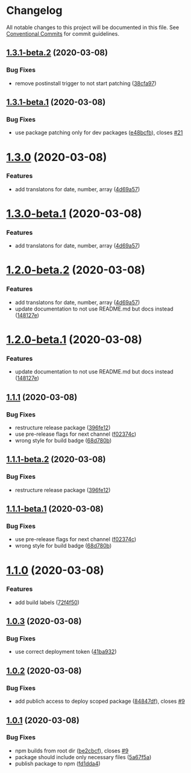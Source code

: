 # Changelog

All notable changes to this project will be documented in this file. See
[Conventional Commits](https://conventionalcommits.org) for commit guidelines.

## [1.3.1-beta.2](https://github.com/steven-r/yup-i18n-de/compare/v1.3.1-beta.1...v1.3.1-beta.2) (2020-03-08)


### Bug Fixes

* remove postinstall trigger to not start patching ([38cfa97](https://github.com/steven-r/yup-i18n-de/commit/38cfa97affa71e44d872ee06f953ca245b437f9f))

## [1.3.1-beta.1](https://github.com/steven-r/yup-i18n-de/compare/v1.3.0...v1.3.1-beta.1) (2020-03-08)


### Bug Fixes

* use package patching only for dev packages ([e48bcfb](https://github.com/steven-r/yup-i18n-de/commit/e48bcfbbc2d800b7445de2007fbc5b24a64f5b5c)), closes [#21](https://github.com/steven-r/yup-i18n-de/issues/21)

# [1.3.0](https://github.com/steven-r/yup-i18n-de/compare/v1.2.0...v1.3.0) (2020-03-08)


### Features

* add translatons for date, number, array ([4d69a57](https://github.com/steven-r/yup-i18n-de/commit/4d69a574c5f3d303a2f315c7ba4553993ca4e490))

# [1.3.0-beta.1](https://github.com/steven-r/yup-i18n-de/compare/v1.2.0...v1.3.0-beta.1) (2020-03-08)


### Features

* add translatons for date, number, array ([4d69a57](https://github.com/steven-r/yup-i18n-de/commit/4d69a574c5f3d303a2f315c7ba4553993ca4e490))

# [1.2.0-beta.2](https://github.com/steven-r/yup-i18n-de/compare/v1.2.0-beta.1...v1.2.0-beta.2) (2020-03-08)

### Features

* add translatons for date, number, array ([4d69a57](https://github.com/steven-r/yup-i18n-de/commit/4d69a574c5f3d303a2f315c7ba4553993ca4e490))
* update documentation to not use README.md but docs instead ([148127e](https://github.com/steven-r/yup-i18n-de/commit/148127e8f52631d5ac561b8a90525bd2ab3cd069))

# [1.2.0-beta.1](https://github.com/steven-r/yup-i18n-de/compare/v1.1.1-beta.2...v1.2.0-beta.1) (2020-03-08)


### Features

* update documentation to not use README.md but docs instead ([148127e](https://github.com/steven-r/yup-i18n-de/commit/148127e8f52631d5ac561b8a90525bd2ab3cd069))

## [1.1.1](https://github.com/steven-r/yup-i18n-de/compare/v1.1.0...v1.1.1) (2020-03-08)


### Bug Fixes

* restructure release package ([396fe12](https://github.com/steven-r/yup-i18n-de/commit/396fe12cb7ccc088c19e9d49d443732cfbc1e9ff))
* use pre-release flags for next channel ([f02374c](https://github.com/steven-r/yup-i18n-de/commit/f02374ca1c3a36b68f47de805bb26e5c2732f3a7))
* wrong style for build badge ([68d780b](https://github.com/steven-r/yup-i18n-de/commit/68d780bc9cd704f664bf0a6c41ef56a9bfd6c990))

## [1.1.1-beta.2](https://github.com/steven-r/yup-i18n-de/compare/v1.1.1-beta.1...v1.1.1-beta.2) (2020-03-08)


### Bug Fixes

* restructure release package ([396fe12](https://github.com/steven-r/yup-i18n-de/commit/396fe12cb7ccc088c19e9d49d443732cfbc1e9ff))

## [1.1.1-beta.1](https://github.com/steven-r/yup-i18n-de/compare/v1.1.0...v1.1.1-beta.1) (2020-03-08)


### Bug Fixes

* use pre-release flags for next channel ([f02374c](https://github.com/steven-r/yup-i18n-de/commit/f02374ca1c3a36b68f47de805bb26e5c2732f3a7))
* wrong style for build badge ([68d780b](https://github.com/steven-r/yup-i18n-de/commit/68d780bc9cd704f664bf0a6c41ef56a9bfd6c990))

# [1.1.0](https://github.com/steven-r/yup-i18n-de/compare/v1.0.3...v1.1.0) (2020-03-08)


### Features

* add build labels ([72f4f50](https://github.com/steven-r/yup-i18n-de/commit/72f4f50841ed31f27065b12896d905a15e6db40f))

## [1.0.3](https://github.com/steven-r/yup-i18n-de/compare/v1.0.2...v1.0.3) (2020-03-08)


### Bug Fixes

* use correct deployment token ([41ba932](https://github.com/steven-r/yup-i18n-de/commit/41ba932e67e8993bda9f908d81a81029238bd076))

## [1.0.2](https://github.com/steven-r/yup-i18n-de/compare/v1.0.1...v1.0.2) (2020-03-08)


### Bug Fixes

* add publich access to deploy scoped package ([84847df](https://github.com/steven-r/yup-i18n-de/commit/84847dfcacc6ad8d1fb773e2bf9dd07fa286c28a)), closes [#9](https://github.com/steven-r/yup-i18n-de/issues/9)

## [1.0.1](https://github.com/steven-r/yup-i18n-de/compare/v1.0.0...v1.0.1) (2020-03-08)


### Bug Fixes

* npm builds from root dir ([be2cbcf](https://github.com/steven-r/yup-i18n-de/commit/be2cbcf5c868ff3d07aadd39f37101b306afeb6f)), closes [#9](https://github.com/steven-r/yup-i18n-de/issues/9)
* package should include only necessary files ([5a67f5a](https://github.com/steven-r/yup-i18n-de/commit/5a67f5a90e40d7e85e088148bb7b1a88d352b1e6))
* publish package to npm ([fd1dda4](https://github.com/steven-r/yup-i18n-de/commit/fd1dda4366deb882d0a411daa45ba9e4937d8831))
